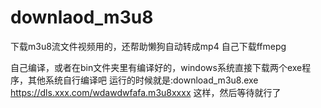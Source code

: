 # downlaod_m3u8
下载m3u8流文件视频用的，还帮助懒狗自动转成mp4
自己下载ffmepg

自己编译，或者在bin文件夹里有编译好的，windows系统直接下载两个exe程序，其他系统自行编译吧
运行的时候就是:download_m3u8.exe https://dls.xxx.com/wdawdwfafa.m3u8xxxx  这样，然后等待就行了
